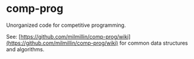 # comp-prog

Unorganized code for competitive programming.

See: [https://github.com/milmillin/comp-prog/wiki](https://github.com/milmillin/comp-prog/wiki) for common data structures and algorithms.
